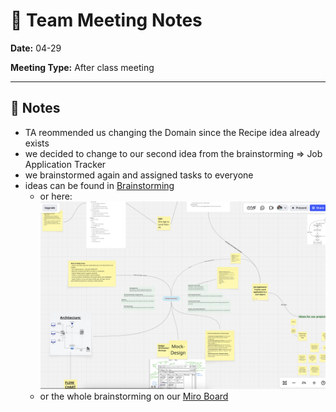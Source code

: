 # 📝 Team Meeting Notes

**Date:** 04-29   

**Meeting Type:** After class meeting

---

## 📌 Notes

- TA reommended us changing the Domain since the Recipe idea already exists
- we decided to change to our second idea from the brainstorming => Job Application Tracker
- we brainstormed again and assigned tasks to everyone
- ideas can be found in [Brainstorming](/admin/meetings/042425-brainstorm.md)
  - or here: ![Application Tracker](/specs/brainstorm/brainstorm-application-tracker-app.png)
  - or the whole brainstorming on our [Miro Board](https://miro.com/app/board/uXjVI_RgXkU=/)